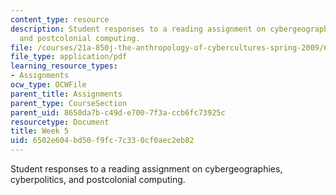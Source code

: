 ```yaml
---
content_type: resource
description: Student responses to a reading assignment on cybergeographies, cyberpolitics,
  and postcolonial computing.
file: /courses/21a-850j-the-anthropology-of-cybercultures-spring-2009/6502e604bd50f9fc7c330cf0aec2eb82_MIT21A_850Js09_week5.pdf
file_type: application/pdf
learning_resource_types:
- Assignments
ocw_type: OCWFile
parent_title: Assignments
parent_type: CourseSection
parent_uid: 8650da7b-c49d-e700-7f3a-ccb6fc73925c
resourcetype: Document
title: Week 5
uid: 6502e604-bd50-f9fc-7c33-0cf0aec2eb82
---
```

Student responses to a reading assignment on cybergeographies, cyberpolitics, and postcolonial computing.


